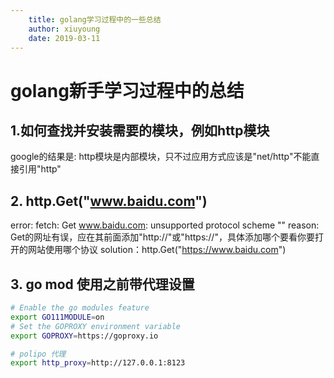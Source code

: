 ```yaml
---
    title: golang学习过程中的一些总结
    author: xiuyoung
    date: 2019-03-11
---
```


# golang新手学习过程中的总结

## 1.如何查找并安装需要的模块，例如http模块

google的结果是: http模块是内部模块，只不过应用方式应该是"net/http"不能直接引用"http"

## 2. http.Get("www.baidu.com")

error: fetch: Get www.baidu.com: unsupported protocol scheme ""
reason: Get的网址有误，应在其前面添加"http://"或"https://"，具体添加哪个要看你要打开的网站使用哪个协议
solution：http.Get("https://www.baidu.com") 

## 3. go mod 使用之前带代理设置

```bash 
# Enable the go modules feature
export GO111MODULE=on
# Set the GOPROXY environment variable
export GOPROXY=https://goproxy.io

# polipo 代理
export http_proxy=http://127.0.0.1:8123
```